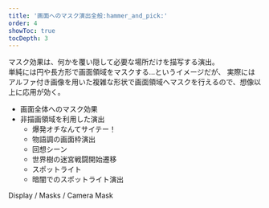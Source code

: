 ```yaml
---
title: '画面へのマスク演出全般:hammer_and_pick:'
order: 4
showToc: true
tocDepth: 3
---
```


マスク効果は、何かを覆い隠して必要な場所だけを描写する演出。  
単純には円や長方形で画面領域をマスクする…というイメージだが、
実際にはアルファ付き画像を用いた複雑な形状で画面領域へマスクを行えるので、想像以上に応用が効く。

- 画面全体へのマスク効果
- 非描画領域を利用した演出
  - 爆発オチなんてサイテー！
  - 物語調の画面枠演出
  - 回想シーン
  - 世界樹の迷宮戦闘開始遷移
  - スポットライト
  - 暗闇でのスポットライト演出

Display / Masks / Camera Mask

